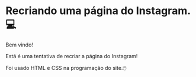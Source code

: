 # Recriando uma página do Instagram. :computer:

Bem vindo! 

Está é uma tentativa de recriar a página do Instagram!

Foi usado HTML e CSS na programação do site.:computer_mouse:
